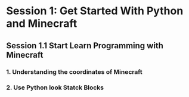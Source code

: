 # Session 1: Get Started With Python and Minecraft

## Session 1.1 Start Learn Programming with Minecraft

### 1. Understanding the coordinates of Minecraft

### 2. Use Python look Statck Blocks
